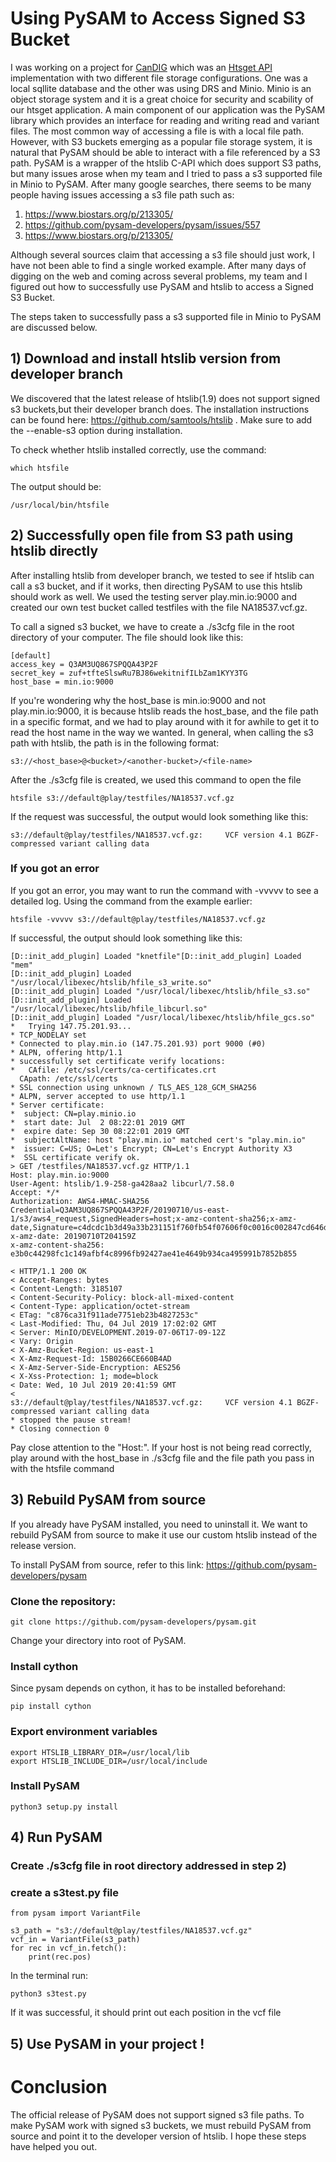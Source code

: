 # Using PySAM to Access Signed S3 Bucket

I was working on a project for [CanDIG](https://www.distributedgenomics.ca/) which was an [Htsget API](https://github.com/CanDIG/htsget_app) implementation with two different file storage configurations. One was a local sqllite database and the other was using DRS and Minio. Minio is an object storage system and it is a great choice for security and scability of our htsget application. A main component of our application was the PySAM library which provides an interface for reading and writing read and variant files. The most common way of accessing a file is with a local file path. However, with S3 buckets emerging as a popular file storage system, it is natural that PySAM should be able to interact with a file referenced by a S3 path. PySAM is a wrapper of the htslib C-API which does support S3 paths, but many issues arose when my team and I tried to pass a s3 supported file in Minio to PySAM. After many google searches, there seems to be many people having issues accessing a s3 file path such as:
1) https://www.biostars.org/p/213305/
2) https://github.com/pysam-developers/pysam/issues/557
3) https://www.biostars.org/p/213305/ 

Although several sources claim that accessing a s3 file should just work, I have not been able to find a single worked example. After many days of digging on the web and coming across several problems, my team and I figured out how to successfully use PySAM and htslib to access a Signed S3 Bucket.

The steps taken to successfully pass a s3 supported file in Minio to PySAM are discussed below.

## 1) Download and install htslib version from developer branch
   
We discovered that the latest release of htslib(1.9) does not support signed s3 buckets,but their developer branch does. The installation instructions can be found here: https://github.com/samtools/htslib . Make sure to add the --enable-s3 option during installation. 

To check whether htslib installed correctly, use the command:
```
which htsfile
```
The output should be:
```
/usr/local/bin/htsfile
```

## 2) Successfully open file from S3 path using htslib directly

After installing htslib from developer branch, we tested to see if htslib can call a s3 bucket, and if it works, then directing PySAM to use this htslib should work as well. We used the testing server play.min.io:9000 and created our own test bucket called testfiles with the file NA18537.vcf.gz. 

To call a signed s3 bucket, we have to create a ./s3cfg file in the root directory of your computer. The file should look like this:
```
[default]
access_key = Q3AM3UQ867SPQQA43P2F  
secret_key = zuf+tfteSlswRu7BJ86wekitnifILbZam1KYY3TG  
host_base = min.io:9000
```

If you're wondering why the host_base is min.io:9000 and not play.min.io:9000, it is because htslib reads the host_base, and the file path in a specific format, and we had to play around with it for awhile to get it to read the host name in the way we wanted. In general, when calling the s3 path with htslib, the path is in the following format:

```
s3://<host_base>@<bucket>/<another-bucket>/<file-name>
``` 

After the ./s3cfg file is created, we used this command to open the file

```
htsfile s3://default@play/testfiles/NA18537.vcf.gz
```

If the request was successful, the output would look something like this:
```
s3://default@play/testfiles/NA18537.vcf.gz:     VCF version 4.1 BGZF-compressed variant calling data
```

### If you got an error
If you got an error, you may want to run the command with -vvvvv to see a detailed log. Using the command from the example earlier: 
```
htsfile -vvvvv s3://default@play/testfiles/NA18537.vcf.gz
```
If successful, the output should look something like this:
```
[D::init_add_plugin] Loaded "knetfile"[D::init_add_plugin] Loaded "mem"
[D::init_add_plugin] Loaded "/usr/local/libexec/htslib/hfile_s3_write.so"
[D::init_add_plugin] Loaded "/usr/local/libexec/htslib/hfile_s3.so"
[D::init_add_plugin] Loaded "/usr/local/libexec/htslib/hfile_libcurl.so"
[D::init_add_plugin] Loaded "/usr/local/libexec/htslib/hfile_gcs.so"
*   Trying 147.75.201.93...
* TCP_NODELAY set
* Connected to play.min.io (147.75.201.93) port 9000 (#0)
* ALPN, offering http/1.1
* successfully set certificate verify locations:
*   CAfile: /etc/ssl/certs/ca-certificates.crt
  CApath: /etc/ssl/certs
* SSL connection using unknown / TLS_AES_128_GCM_SHA256
* ALPN, server accepted to use http/1.1
* Server certificate:
*  subject: CN=play.minio.io
*  start date: Jul  2 08:22:01 2019 GMT
*  expire date: Sep 30 08:22:01 2019 GMT
*  subjectAltName: host "play.min.io" matched cert's "play.min.io"
*  issuer: C=US; O=Let's Encrypt; CN=Let's Encrypt Authority X3
*  SSL certificate verify ok.
> GET /testfiles/NA18537.vcf.gz HTTP/1.1
Host: play.min.io:9000
User-Agent: htslib/1.9-258-ga428aa2 libcurl/7.58.0
Accept: */*
Authorization: AWS4-HMAC-SHA256 Credential=Q3AM3UQ867SPQQA43P2F/20190710/us-east-1/s3/aws4_request,SignedHeaders=host;x-amz-content-sha256;x-amz-date,Signature=c4dcdc1b3d49a33b231151f760fb54f07606f0c0016c002847cd646d94d0c34b
x-amz-date: 20190710T204159Z
x-amz-content-sha256: e3b0c44298fc1c149afbf4c8996fb92427ae41e4649b934ca495991b7852b855

< HTTP/1.1 200 OK
< Accept-Ranges: bytes
< Content-Length: 3185107
< Content-Security-Policy: block-all-mixed-content
< Content-Type: application/octet-stream
< ETag: "c876ca31f911ade7751eb23b4827253c"
< Last-Modified: Thu, 04 Jul 2019 17:02:02 GMT
< Server: MinIO/DEVELOPMENT.2019-07-06T17-09-12Z
< Vary: Origin
< X-Amz-Bucket-Region: us-east-1
< X-Amz-Request-Id: 15B0266CE660B4AD
< X-Amz-Server-Side-Encryption: AES256
< X-Xss-Protection: 1; mode=block
< Date: Wed, 10 Jul 2019 20:41:59 GMT
< 
s3://default@play/testfiles/NA18537.vcf.gz:     VCF version 4.1 BGZF-compressed variant calling data
* stopped the pause stream!
* Closing connection 0
```

Pay close attention to the "Host:". If your host is not being read correctly, play around with the host_base in ./s3cfg file and the file path you pass in with the htsfile command

## 3) Rebuild PySAM from source
If you already have PySAM installed, you need to uninstall it. We want to rebuild PySAM from source to make it use our custom htslib instead of the release version.

To install PySAM from source, refer to this link: https://github.com/pysam-developers/pysam 

### Clone the repository:
```
git clone https://github.com/pysam-developers/pysam.git
```

Change your directory into root of PySAM. 

### Install cython
Since pysam depends on cython, it has to be installed beforehand:
```
pip install cython
```

### Export environment variables
```
export HTSLIB_LIBRARY_DIR=/usr/local/lib
export HTSLIB_INCLUDE_DIR=/usr/local/include
```

### Install PySAM
```
python3 setup.py install
```

## 4) Run PySAM

### Create ./s3cfg file in root directory addressed in step 2)

### create a s3test.py file
```
from pysam import VariantFile

s3_path = "s3://default@play/testfiles/NA18537.vcf.gz"
vcf_in = VariantFile(s3_path)
for rec in vcf_in.fetch():
    print(rec.pos)
```

In the terminal run:
```
python3 s3test.py
```

If it was successful, it should print out each position in the vcf file

## 5) Use PySAM in your project !

# Conclusion
The official release of PySAM does not support signed s3 file paths. To make PySAM work with signed s3 buckets, we must rebuild PySAM from source and point it to the developer version of htslib. I hope these steps have helped you out. 